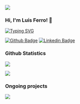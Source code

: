 ![](https://komarev.com/ghpvc/?username=luferro&style=for-the-badge)

### Hi, I'm Luís Ferro! 👋
[![Typing SVG](https://readme-typing-svg.herokuapp.com?lines=Nice+to+meet+you!;I'm+a+Software+Developer)](https://git.io/typing-svg)

[![Github Badge](https://img.shields.io/badge/-Github-grey?style=for-the-badge&logo=Github)](https://github.com/luferro)
[![Linkedin Badge](https://img.shields.io/badge/-LinkedIn-blue?style=for-the-badge&logo=LinkedIn)](https://www.linkedin.com/in/luis-ferro/)

### Github Statistics
[![](https://github-readme-stats.vercel.app/api/top-langs/?username=luferro&theme=onedark&layout=compact&langs_count=8)](https://github.com/luferro)

[![](https://github-readme-stats.vercel.app/api?username=luferro&theme=onedark)](https://github.com/luferro)

### Ongoing projects
[![](https://github-readme-stats.vercel.app/api/pin/?username=luferro&repo=SerpineBot&theme=onedark)](https://github.com/luferro/SerpineBot)
